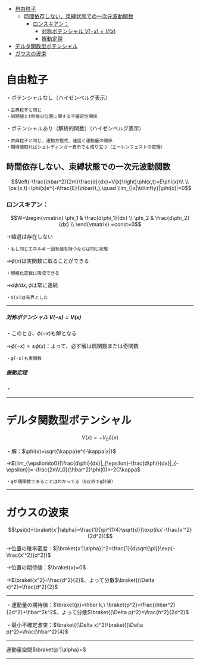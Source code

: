 
- [自由粒子](#自由粒子)
  - [時間依存しない、束縛状態での一次元波動関数](#時間依存しない束縛状態での一次元波動関数)
    - [ロンスキアン：](#ロンスキアン)
        - [対称ポテンシャル $V(-x)=V(x)$](#対称ポテンシャル-v-xvx)
        - [振動定理](#振動定理)
- [デルタ関数型ポテンシャル](#デルタ関数型ポテンシャル)
- [ガウスの波束](#ガウスの波束)



# 自由粒子

・ポテンシャルなし（ハイゼンベルグ表示）

    ・古典粒子と同じ
    ・初期値とt秒後の位置に関する不確定性関係

・ポテンシャルあり（解析的関数）（ハイゼンベルグ表示）

    ・古典粒子と同じ、運動方程式、速度と運動量の関係
    ・期待値取ればシュレディンガー表示でも成り立つ（エーレンフェストの定理）

## 時間依存しない、束縛状態での一次元波動関数
$$\left(-\frac{\hbar^2}{2m}\frac{d}{dx}+V(x)\right)\phi(x,t)=E\phi(x)\\\ \\
\psi(x,t)=\phi(x)e^{-i\frac{E}{\hbar}t,},\quad \lim_{|x|\to\infty}|\phi(x)|=0$$

### ロンスキアン：
$$W=\begin{vmatrix}
\phi_1 & \frac{d\phi_1}{dx} \\
\phi_2 & \frac{d\phi_2}{dx} \\
\end{vmatrix}
=const=0$$

→縮退は存在しない

    ・もし同じエネルギー固有値を持つならば同じ状態

→$\phi(x)$は実関数に取ることができる

    ・規格化定数に吸収できる

→$d\phi/dx,\phi$は常に連続

    ・V(x)は有界とした

---

##### 対称ポテンシャル $V(-x)=V(x)$

・このとき、$\phi(-x)$も解となる

→$\phi(-x)=\pm\phi(x)$：よって、必ず解は偶関数または奇関数

    ・φ(-x)も実関数


##### 振動定理

・

---


# デルタ関数型ポテンシャル

$$V(x)=-V_0\delta(x)$$

・解：$\phi(x)=\sqrt{\kappa}e^{-\kappa|x|}$

→$\lim_{\epsilon\to0}[\frac{d\phi}{dx}|_{\epsilon}-\frac{d\phi}{dx}|_{-\epsilon}]=-\frac{2mV_0}{\hbar^2}\phi(0)=-2C\kappa$

    ・φが偶関数であることはわかってる（0以外でφ計算）

---



# ガウスの波束 

$$\psi(x)=\braket{x'|\alpha}=\frac{1}{\pi^{1/4}\sqrt{d}}\exp(ikx'-\frac{x'^2}{2d^2})$$

→位置の確率密度：$|\braket{x'|\alpha}|^2=\frac{1}{d\sqrt{\pi}}\exp(-\frac{x'^2}{d^2})$

→位置の期待値：$\braket{x}=0$

→$\braket{x^2}=\frac{d^2}{2}$、よって分散$\braket{(\Delta x)^2}=\frac{d^2}{2}$

---

・運動量の期待値：$\braket{p}=\hbar k,\ \braket{p^2}=\frac{\hbar^2}{2d^2}+\hbar^2k^2$、よって分散$\braket{(\Delta p)^2}=\frac{h^2}{2d^2}$

・最小不確定波束：$\braket{(\Delta x)^2}\braket{(\Delta p)^2}=\frac{\hbar^2}{4}$

---

運動量空間$\braket{p'|\alpha}=$

---